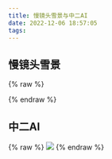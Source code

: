 ```yaml
---
title: 慢镜头雪景与中二AI
date: 2022-12-06 18:57:05
tags:
---
```


## 慢镜头雪景

{% raw %}
<div id="player_3f1f7494f46c4fc8"></div>
<script type="text/javascript" src="https://player.dogecloud.com/js/loader"></script>
<script type="text/javascript">
var player = new DogePlayer({
    container: document.getElementById('player_3f1f7494f46c4fc8'),
    userId: 2561,
    vcode: '3f1f7494f46c4fc8',
    autoPlay: false
});
</script>
{% endraw %}

## 中二AI

{% raw %}
<img src="http://general-dogecdn.shaoyecheng.com/web_figures/2212/rsc.jpg" onmouseover="this.src='http://general-dogecdn.shaoyecheng.com/web_figures/2212/ai.png'" onmouseout="this.src='http://general-dogecdn.shaoyecheng.com/web_figures/2212/rsc.jpg'" />
{% endraw %}
